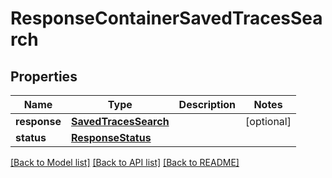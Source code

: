 # ResponseContainerSavedTracesSearch

## Properties
Name | Type | Description | Notes
------------ | ------------- | ------------- | -------------
**response** | [**SavedTracesSearch**](SavedTracesSearch.md) |  | [optional] 
**status** | [**ResponseStatus**](ResponseStatus.md) |  | 

[[Back to Model list]](../README.md#documentation-for-models) [[Back to API list]](../README.md#documentation-for-api-endpoints) [[Back to README]](../README.md)


